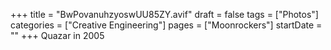 +++
title = "BwPovanuhzyoswUU85ZY.avif"
draft = false
tags = ["Photos"]
categories = ["Creative Engineering"]
pages = ["Moonrockers"]
startDate = ""
+++
Quazar in 2005
